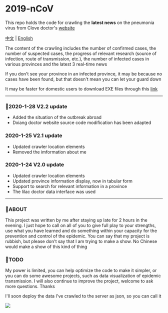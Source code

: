 # 2019-nCoV
This repo holds the code for crawling the **latest news** on the pneumonia virus from Clove doctor's [website](https://3g.dxy.cn/newh5/view/pneumonia)

[中文](https://github.com/mathors/2019-nCoV/blob/master/README-cn.md) | [English](https://github.com/mathors/2019-nCoV)

The content of the crawling includes the number of confirmed cases, the number of suspected cases, the progress of relevant research (source of infection, route of transmission, etc.), the number of infected cases in various provinces and the latest 3 real-time news

If you don't see your province in an infected province, it may be because no cases have been found, but that doesn't mean you can let your guard down

It may be faster for domestic users to download EXE files through this [link](https://www.qsc.zju.edu.cn/box/-25022740 )

----
### :art:2020-1-28 V2.2 update

- Added the situation of the outbreak abroad
- Dxiang doctor website source code modification has been adapted

### 2020-1-25 V2.1 update
- Updated crawler location elements
- Removed the imformation about me

### 2020-1-24 V2.0 update

- Updated crawler location elements
- Updated province information display, now in tabular form
- Support to search for relevant information in a province
- The lilac doctor data interface was used

----

### :rocket:ABOUT

This project was written by me after staying up late for 2 hours in the evening. I just hope to call on all of you to give full play to your strengths, use what you have learned and do something within your capacity for the prevention and control of the epidemic. You can say that my project is rubbish, but please don't say that I am trying to make a show. No Chinese would make a show of this kind of thing

### :tada:TODO

My power is limited, you can help optimize the code to make it simpler, or you can do some awesome projects, such as data visualization of epidemic transmission. I will also continue to improve the project, welcome to ask more questions. Thanks

I'll soon deploy the data I've crawled to the server as json, so you can call it

![](https://s2.ax1x.com/2020/01/25/1eVxqx.gif)
